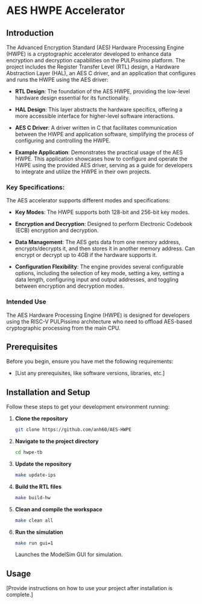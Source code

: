 # AES HWPE Accelerator

## Introduction

The Advanced Encryption Standard (AES) Hardware Processing Engine (HWPE) is a cryptographic accelerator developed to enhance data encryption and decryption capabilities on the PULPissimo platform. The project includes the Register Transfer Level (RTL) design, a Hardware Abstraction Layer (HAL), an AES C driver, and an application that configures and runs the HWPE using the AES driver:

- **RTL Design**: The foundation of the AES HWPE, providing the low-level hardware design essential for its functionality.
  
- **HAL Design**: This layer abstracts the hardware specifics, offering a more accessible interface for higher-level software interactions.
  
- **AES C Driver**: A driver written in C that facilitates communication between the HWPE and application software, simplifying the process of configuring and controlling the HWPE.

- **Example Application**: Demonstrates the practical usage of the AES HWPE. This application showcases how to configure and operate the HWPE using the provided AES driver, serving as a guide for developers to integrate and utilize the HWPE in their own projects.


### Key Specifications:
The AES accelerator supports different modes and specifications: 

- **Key Modes**: The HWPE supports both 128-bit and 256-bit key modes. 

- **Encryption and Decryption**: Designed to perform Electronic Codebook (ECB) encryption and decryption.

- **Data Management**: The AES gets data from one memory address, encrypts/decrypts it, and then stores it in another memory address. Can encrypt or decrypt up to 4GB if the hardware supports it. 

- **Configuration Flexibility**: The engine provides several configurable options, including the selection of key mode, setting a key, setting a data length, configuring input and output addresses, and toggling between encryption and decryption modes.

### Intended Use

The AES Hardware Processing Engine (HWPE) is designed for developers using the RISC-V PULPissimo architecture who need to offload AES-based cryptographic processing from the main CPU.


## Prerequisites
Before you begin, ensure you have met the following requirements:
* [List any prerequisites, like software versions, libraries, etc.]

## Installation and Setup
Follow these steps to get your development environment running:

1. **Clone the repository**
   ```bash
   git clone https://github.com/anh60/AES-HWPE
   ```
2. **Navigate to the project directory**
   ```bash
   cd hwpe-tb
   ```
3. **Update the repository**
   ```bash
   make update-ips
   ```

5. **Build the RTL files**
   ```bash
   make build-hw
   ```
6. **Clean and compile the workspace**
   ```bash
   make clean all 
   ```
7. **Run the simulation**
   ```bash
   make run gui=1
   ```
   Launches the ModelSim GUI for simulation.


## Usage
[Provide instructions on how to use your project after installation is complete.]
